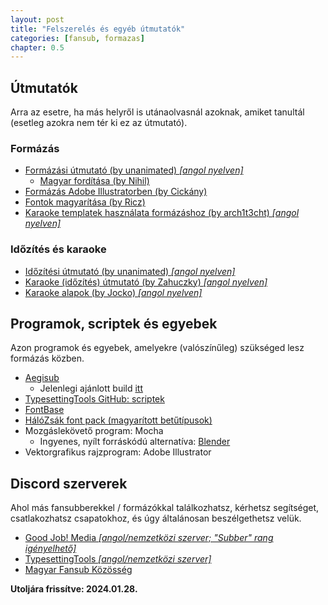 ```yaml
---
layout: post
title: "Felszerelés és egyéb útmutatók"
categories: [fansub, formazas]
chapter: 0.5
---
```


## Útmutatók
Arra az esetre, ha más helyről is utánaolvasnál azoknak, amiket tanultál (esetleg azokra nem tér ki ez az útmutató).

### Formázás
- [Formázási útmutató (by unanimated) *[angol nyelven]*](https://unanimated.github.io/ts/index.htm)
  - [Magyar fordítása (by Nihil)](https://aegiformazas.wordpress.com/)
- [Formázás Adobe Illustratorben (by Cickány)](https://aiformazas.weebly.com/)
- [Fontok magyarítása (by Ricz)](https://biblioteca.riczroninfactories.eu/betutipusok-magyaritasa/)
- [Karaoke templatek használata formázáshoz (by arch1t3cht) *[angol nyelven]*](https://github.com/TypesettingTools/arch1t3cht-Aegisub-Scripts/blob/main/doc/misc_kara.md)

### Időzítés és karaoke
- [Időzítési útmutató (by unanimated) *[angol nyelven]*](https://unanimated.github.io/timing-basics.htm)
- [Karaoke (időzítés) útmutató (by Zahuczky) *[angol nyelven]*](https://zahuczky.com/kfx-guide/)
- [Karaoke alapok (by Jocko) *[angol nyelven]*](https://jockotan.wordpress.com/)


## Programok, scriptek és egyebek
Azon programok és egyebek, amelyekre (valószínűleg) szükséged lesz formázás közben.
- [Aegisub](https://github.com/TypesettingTools/Aegisub)
  - Jelenlegi ajánlott build [itt](https://www.goodjobmedia.com/fansubbing/)
- [TypesettingTools GitHub: scriptek](https://github.com/TypesettingTools)
- [FontBase](https://fontba.se/)
- [HálóZsák font pack (magyarított betűtípusok)](http://www.halozsak.hu/_belso/_muhely/HZs_Fontpakk_1.4.1.7z)
- Mozgáslekövető program: Mocha
  - Ingyenes, nyílt forráskódú alternatíva: [Blender](https://www.blender.org/)
- Vektorgrafikus rajzprogram: Adobe Illustrator

## Discord szerverek
Ahol más fansubberekkel / formázókkal találkozhatsz, kérhetsz segítséget, csatlakozhatsz csapatokhoz, és úgy általánosan beszélgethetsz velük.
- [Good Job! Media *[angol/nemzetközi szerver; "Subber" rang igényelhető]*](https://discord.gg/hQewDqS)
- [TypesettingTools *[angol/nemzetközi szerver]*](https://discord.gg/AZaVyPr)
- [Magyar Fansub Közösség](https://discord.gg/gam4ZVWKvn)

**Utoljára frissítve: 2024.01.28.**